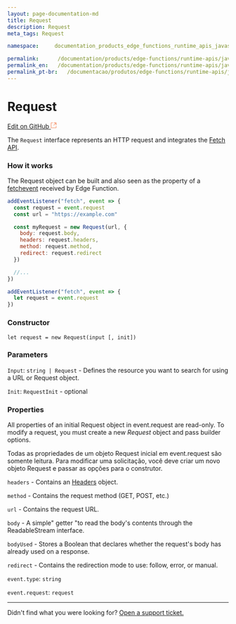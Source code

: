 ```yaml
---
layout: page-documentation-md
title: Request
description: Request
meta_tags: Request

namespace:     documentation_products_edge_functions_runtime_apis_javascript_request

permalink:      /documentation/products/edge-functions/runtime-apis/javascript/request/
permalink_en:   /documentation/products/edge-functions/runtime-apis/javascript/request/
permalink_pt-br:   /documentacao/produtos/edge-functions/runtime-apis/javascript/request/
---
```

# **Request**

[Edit on GitHub <svg width="14" height="14" xmlns="http://www.w3.org/2000/svg"><g fill="none" stroke="#F3652B"><path d="M4.81.71H.672v11.43H12.1V8.001" stroke-width=".8"/><path d="M6.87.786h5.155V5.94M6.31 6.5L12.026.786"/></g></svg>](https://github.com/aziontech/docs_en/edit/master/edge-functions/runtime-apis/javascript/request/2021-01-14-index.md)

The `Request` interface represents an HTTP request and integrates the [Fetch API](https://www.azion.com/pt-br/documentacao/produtos/edge-functions/runtime-apis/javascript/fetch/).

### How it works

The Request object can be built and also seen as the property of a [fetchevent](https://www.azion.com/pt-br/documentacao/produtos/edge-functions/runtime-apis/javascript/fetch-event/) received by Edge Function.

```javascript
addEventListener("fetch", event => {
  const request = event.request
  const url = "https://example.com"

  const myRequest = new Request(url, {
    body: request.body,
    headers: request.headers,
    method: request.method,
    redirect: request.redirect
  })

  //...
})
```



```javascript
addEventListener("fetch", event => {
  let request = event.request
})
```

### Constructor

`let request = new Request(input [, init])`

### Parameters

`Input`: `string | Request` - Defines the resource you want to search for using a URL or Request object.

`Init`: `RequestInit` - optional

### Properties

All properties of an initial Request object in event.request are read-only. To modify a request, you must create a new _Request_ object and pass builder options.

Todas as propriedades de um objeto Request inicial em event.request são somente leitura. Para modificar uma solicitação, você deve criar um novo objeto Request e passar as opções para o construtor.

`headers` - Contains an [Headers](https://developer.mozilla.org/en-US/docs/Web/API/Headers) object.

`method` - Contains the request method (GET, POST, etc.)

`url` - Contains the request URL.

`body` - A simple" getter "to read the body's contents through the ReadableStream interface.

`bodyUsed` - Stores a Boolean that declares whether the request's body has already used on a response.

`redirect` - Contains the redirection mode to use: follow, error, or manual.

`event.type`: `string`

`event.request`: `request` 



---

Didn't find what you were looking for? [Open a support ticket.](https://tickets.azion.com/)
